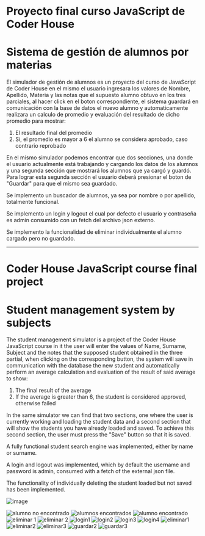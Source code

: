 # Proyecto final curso JavaScript de Coder House

# Sistema de gestión de alumnos por materias

El simulador de gestión de alumnos es un proyecto del curso de JavaScript de Coder House
en el mismo el usuario ingresara los valores de Nombre, Apellido, Materia y las notas que el supuesto
alumno obtuvo en los tres parciales, al hacer click en el boton correspondiente, el sistema guardará
en comunicación con la base de datos el nuevo alumno y automaticamente realizara un calculo de promedio
y evaluación del resultado de dicho promedio para mostrar: 

1) El resultado final del promedio 
2) Si, el promedio es mayor a 6 el alumno se considera aprobado, caso contrario reprobado

En el mismo simulador podemos encontrar que dos secciones, una donde el usuario actualmente está trabajando y
cargando los datos de los alumnos y una segunda sección que mostrará los alumnos que ya cargó y guardó.
Para lograr esta segunda sección el usuario deberá presionar el boton de "Guardar" para que el mismo sea guardado.

Se implemento un buscador de alumnos, ya sea por nombre o por apellido, totalmente funcional.

Se implemento un login y logout el cual por defecto el usuario y contraseña es admin consumido con un fetch del
archivo json externo.

Se implemento la funcionalidad de eliminar individualmente el alumno cargado pero no guardado.


-----------------------------------------------------------------------------------------------------------------------
# Coder House JavaScript course final project

# Student management system by subjects

The student management simulator is a project of the Coder House JavaScript course
in it the user will enter the values ​​of Name, Surname, Subject and the notes that the supposed
student obtained in the three partial, when clicking on the corresponding button, the system will save
in communication with the database the new student and automatically perform an average calculation
and evaluation of the result of said average to show:

1) The final result of the average
2) If the average is greater than 6, the student is considered approved, otherwise failed

In the same simulator we can find that two sections, one where the user is currently working and
loading the student data and a second section that will show the students you have already loaded and saved.
To achieve this second section, the user must press the "Save" button so that it is saved.

A fully functional student search engine was implemented, either by name or surname.

A login and logout was implemented, which by default the username and password is admin, consumed with a fetch of the
external json file.

The functionality of individually deleting the student loaded but not saved has been implemented.


![image](https://user-images.githubusercontent.com/87046340/158493074-077ff9c4-21f5-4f42-9261-2157f462a415.png)


![alumno no encontrado](https://user-images.githubusercontent.com/87046340/158905286-3b9aca6e-8e3a-487e-9e2c-1f2aef78180d.png)
![alumnos encontrados](https://user-images.githubusercontent.com/87046340/158905313-158e4cd5-343d-4f99-b5dd-21db6b1f74c9.png)
![alumno encontrado](https://user-images.githubusercontent.com/87046340/158905351-d98b2a38-db40-4556-be1e-171d2b486784.png)
![eliminar 1](https://user-images.githubusercontent.com/87046340/160305110-30a50e65-7a4b-4619-8518-5fb2b4ea4e05.png)
![eliminar 2](https://user-images.githubusercontent.com/87046340/160305164-c33a7fed-7dbc-480e-9360-4fc583b476d6.png)
![login1](https://user-images.githubusercontent.com/87046340/160740050-b34fa4aa-2e71-4152-8601-a661ea83865b.png)
![login2](https://user-images.githubusercontent.com/87046340/160740072-7d8962c3-0e0e-48df-bcfd-6dd927f3c008.png)
![login3](https://user-images.githubusercontent.com/87046340/160740078-b8711cf5-3c34-4e8e-a593-eb952a143fab.png)
![login4](https://user-images.githubusercontent.com/87046340/160740090-904c55aa-7024-4cf5-8fb2-76f29b0f61cb.png)
![eliminar1](https://user-images.githubusercontent.com/87046340/160740104-24c431d8-ea72-4746-9c45-4c53cc4a53f3.png)
![eliminar2](https://user-images.githubusercontent.com/87046340/160740113-b0210553-28d4-41b0-844d-d6716946951a.png)
![eliminar3](https://user-images.githubusercontent.com/87046340/160740122-2349b97a-e27a-45de-b9ff-68b91bd13533.png)
![guardar2](https://user-images.githubusercontent.com/87046340/160740158-8896c948-4fdf-40d6-ba84-51198de59088.png)
![guardar3](https://user-images.githubusercontent.com/87046340/160740175-e6186858-b55e-40b8-9b3b-1dbe26134097.png)



